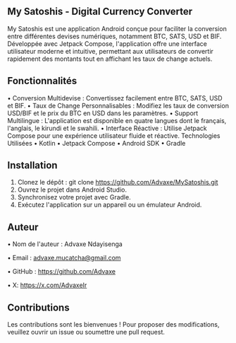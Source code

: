 ## My Satoshis - Digital Currency Converter
My Satoshis est une application Android conçue pour faciliter la conversion entre différentes devises numériques, notamment BTC, SATS, USD et BIF. Développée avec Jetpack Compose, l'application offre une interface utilisateur moderne et intuitive, permettant aux utilisateurs de convertir rapidement des montants tout en affichant les taux de change actuels.
## Fonctionnalités
•	Conversion Multidevise : Convertissez facilement entre BTC, SATS, USD et BIF.
•	Taux de Change Personnalisables : Modifiez les taux de conversion USD/BIF et le prix du BTC en USD dans les paramètres.
•	Support Multilingue : L'application est disponible en quatre langues dont le français, l'anglais, le kirundi et le swahili.
•	Interface Réactive : Utilise Jetpack Compose pour une expérience utilisateur fluide et réactive.
Technologies Utilisées
•	Kotlin
•	Jetpack Compose
•	Android SDK
•	Gradle
## Installation
1.	Clonez le dépôt : 
git clone https://github.com/Advaxe/MySatoshis.git
2.	Ouvrez le projet dans Android Studio.
3.	Synchronisez votre projet avec Gradle.
4.	Exécutez l'application sur un appareil ou un émulateur Android.
## Auteur
•	Nom de l'auteur : Advaxe Ndayisenga

•	Email : advaxe.mucatcha@gmail.com

•	GitHub : https://github.com/Advaxe 

•	X: https://x.com/AdvaxeIr 
## Contributions
Les contributions sont les bienvenues ! Pour proposer des modifications, veuillez ouvrir un issue ou soumettre une pull request.

